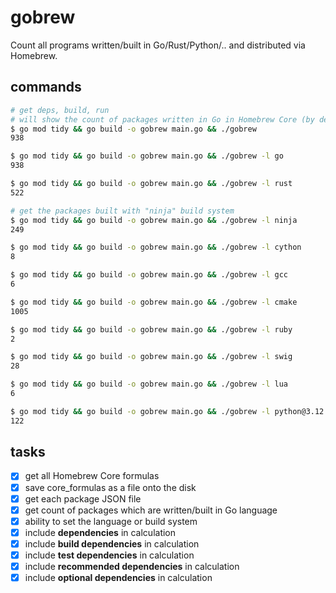# gobrew

Count all programs written/built in Go/Rust/Python/.. and distributed via Homebrew.

## commands

```sh
# get deps, build, run
# will show the count of packages written in Go in Homebrew Core (by default)
$ go mod tidy && go build -o gobrew main.go && ./gobrew
938

$ go mod tidy && go build -o gobrew main.go && ./gobrew -l go
938

$ go mod tidy && go build -o gobrew main.go && ./gobrew -l rust
522

# get the packages built with "ninja" build system
$ go mod tidy && go build -o gobrew main.go && ./gobrew -l ninja
249

$ go mod tidy && go build -o gobrew main.go && ./gobrew -l cython
8

$ go mod tidy && go build -o gobrew main.go && ./gobrew -l gcc
6

$ go mod tidy && go build -o gobrew main.go && ./gobrew -l cmake
1005

$ go mod tidy && go build -o gobrew main.go && ./gobrew -l ruby
2

$ go mod tidy && go build -o gobrew main.go && ./gobrew -l swig
28

$ go mod tidy && go build -o gobrew main.go && ./gobrew -l lua
6

$ go mod tidy && go build -o gobrew main.go && ./gobrew -l python@3.12
122
```

## tasks

- [x] get all Homebrew Core formulas
- [x] save core_formulas as a file onto the disk
- [x] get each package JSON file
- [x] get count of packages which are written/built in Go language
- [x] ability to set the language or build system
- [x] include **dependencies** in calculation
- [x] include **build dependencies** in calculation
- [x] include **test dependencies** in calculation
- [x] include **recommended dependencies** in calculation
- [x] include **optional dependencies** in calculation
